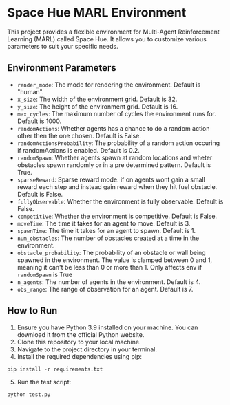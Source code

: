 # Space Hue MARL Environment

This project provides a flexible environment for Multi-Agent Reinforcement Learning (MARL) called Space Hue. It allows you to customize various parameters to suit your specific needs.

## Environment Parameters

- `render_mode`: The mode for rendering the environment. Default is "human".
- `x_size`: The width of the environment grid. Default is 32.
- `y_size`: The height of the environment grid. Default is 16.
- `max_cycles`: The maximum number of cycles the environment runs for. Default is 1000.
- `randomActions`: Whether agents has a chance to do a random action other then the one chosen. Default is False.
- `randomActionsProbability`: The probability of a random action occuring if randomActions is enabled. Default is 0.2.
- `randomSpawn`: Whether agents spawn at random locations and wheter obstacles spawn randomly or in a pre determined pattern. Default is True.
- `sparseReward`: Sparse reward mode. if on agents wont gain a small reward each step and instead gain reward when they hit fuel obstacle. Default is False.
- `fullyObservable`: Whether the environment is fully observable. Default is False.
- `competitive`: Whether the environment is competitive. Default is False.
- `moveTime`: The time it takes for an agent to move. Default is 3.
- `spawnTime`: The time it takes for an agent to spawn. Default is 1.
- `num_obstacles`: The number of obstacles created at a time in the environment.
- `obstacle_probability`: The probability of an obstacle or wall being spawned in the environment. The value is clamped between 0 and 1, meaning it can't be less than 0 or more than 1. Only affects env if `randomSpawn` is True
- `n_agents`: The number of agents in the environment. Default is 4.
- `obs_range`: The range of observation for an agent. Default is 7.

## How to Run

1. Ensure you have Python 3.9 installed on your machine. You can download it from the official Python website.
2. Clone this repository to your local machine.
3. Navigate to the project directory in your terminal.
4. Install the required dependencies using pip:

```python
pip install -r requirements.txt
```

5. Run the test script:

```python
python test.py
```
